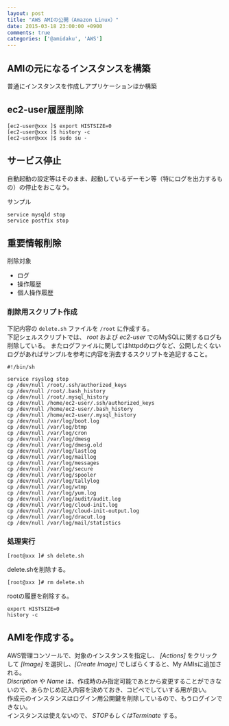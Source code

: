 ```yaml
---
layout: post
title: "AWS AMIの公開（Amazon Linux）"
date: 2015-03-18 23:00:00 +0900
comments: true
categories: ['@amidaku', 'AWS']
---
```

## AMIの元になるインスタンスを構築

普通にインスタンスを作成しアプリケーションほか構築

## ec2-user履歴削除

```
[ec2-user@xxx ]$ export HISTSIZE=0
[ec2-user@xxx ]$ history -c
[ec2-user@xxx ]$ sudo su -
```

## サービス停止

自動起動の設定等はそのまま、起動しているデーモン等（特にログを出力するもの）の停止をおこなう。

サンプル

```
service mysqld stop
service postfix stop
```

## 重要情報削除

削除対象

* ログ
* 操作履歴
* 個人操作履歴

### 削除用スクリプト作成

下記内容の `delete.sh` ファイルを `/root` に作成する。  
下記シェルスクリプトでは、 *root* および *ec2-user* でのMySQLに関するログも削除している。
またログファイルに関してはhttpdのログなど、公開したくないログがあればサンプルを参考に内容を消去するスクリプトを追記すること。

```
#!/bin/sh

service rsyslog stop
cp /dev/null /root/.ssh/authorized_keys
cp /dev/null /root/.bash_history
cp /dev/null /root/.mysql_history
cp /dev/null /home/ec2-user/.ssh/authorized_keys
cp /dev/null /home/ec2-user/.bash_history
cp /dev/null /home/ec2-user/.mysql_history
cp /dev/null /var/log/boot.log
cp /dev/null /var/log/btmp
cp /dev/null /var/log/cron
cp /dev/null /var/log/dmesg
cp /dev/null /var/log/dmesg.old
cp /dev/null /var/log/lastlog
cp /dev/null /var/log/maillog
cp /dev/null /var/log/messages
cp /dev/null /var/log/secure
cp /dev/null /var/log/spooler
cp /dev/null /var/log/tallylog
cp /dev/null /var/log/wtmp
cp /dev/null /var/log/yum.log
cp /dev/null /var/log/audit/audit.log
cp /dev/null /var/log/cloud-init.log
cp /dev/null /var/log/cloud-init-output.log
cp /dev/null /var/log/dracut.log
cp /dev/null /var/log/mail/statistics

```

### 処理実行

```
[root@xxx ]# sh delete.sh
```

delete.shを削除する。

```
[root@xxx ]# rm delete.sh
```

rootの履歴を削除する。

```
export HISTSIZE=0
history -c
```

## AMIを作成する。

AWS管理コンソールで、対象のインスタンスを指定し、
*[Actions]* をクリックして *[Image]* を選択し、*[Create Image]* でしばらくすると、My AMIsに追加される。  
*Discription* や *Name* は、作成時のみ指定可能であとから変更することができないので、あらかじめ記入内容を決めておき、コピペでしていする用が良い。  
作成元のインスタンスはログイン用公開鍵を削除しているので、もうログインできない。  
インスタンスは使えないので、 *STOPもしくはTerminate* する。